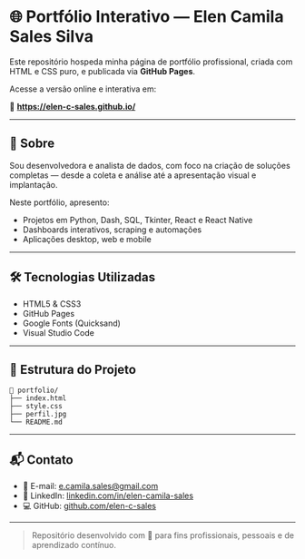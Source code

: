 # 🌐 Portfólio Interativo — Elen Camila Sales Silva

Este repositório hospeda minha página de portfólio profissional, criada com HTML e CSS puro, e publicada via **GitHub Pages**.

Acesse a versão online e interativa em:

🔗 **https://elen-c-sales.github.io/**

---

## 📌 Sobre

Sou desenvolvedora e analista de dados, com foco na criação de soluções completas — desde a coleta e análise até a apresentação visual e implantação.

Neste portfólio, apresento:

- Projetos em Python, Dash, SQL, Tkinter, React e React Native
- Dashboards interativos, scraping e automações
- Aplicações desktop, web e mobile

---

## 🛠️ Tecnologias Utilizadas

- HTML5 & CSS3
- GitHub Pages
- Google Fonts (Quicksand)
- Visual Studio Code

---

## 📂 Estrutura do Projeto

```
📁 portfolio/
├── index.html
├── style.css
├── perfil.jpg
└── README.md
```

---

## 📬 Contato

- 📧 E-mail: [e.camila.sales@gmail.com](mailto:e.camila.sales@gmail.com)  
- 💼 LinkedIn: [linkedin.com/in/elen-camila-sales](https://www.linkedin.com/in/elen-camila-sales/)  
- 💻 GitHub: [github.com/elen-c-sales](https://github.com/elen-c-sales)  

---

> Repositório desenvolvido com 💙 para fins profissionais, pessoais e de aprendizado contínuo.